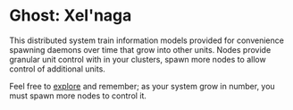 # Ghost: Xel'naga
This distributed system train information models provided for convenience spawning daemons over time that grow into other units. Nodes provide granular unit control with in your clusters, spawn more nodes to allow control of additional units.

Feel free to [explore](https://github.com/spacebeam) and remember; as your system grow in number, you must spawn more nodes to control it.

